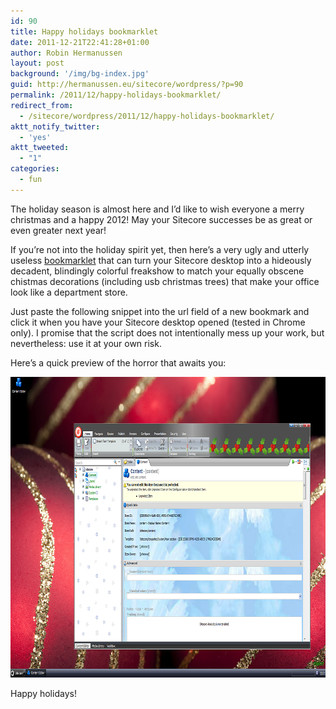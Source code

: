 ```yaml
---
id: 90
title: Happy holidays bookmarklet
date: 2011-12-21T22:41:28+01:00
author: Robin Hermanussen
layout: post
background: '/img/bg-index.jpg'
guid: http://hermanussen.eu/sitecore/wordpress/?p=90
permalink: /2011/12/happy-holidays-bookmarklet/
redirect_from:
  - /sitecore/wordpress/2011/12/happy-holidays-bookmarklet/
aktt_notify_twitter:
  - 'yes'
aktt_tweeted:
  - "1"
categories:
  - fun
---
```

The holiday season is almost here and I&#8217;d like to wish everyone a merry christmas and a happy 2012! May your Sitecore successes be as great or even greater next year!

If you&#8217;re not into the holiday spirit yet, then here&#8217;s a very ugly and utterly useless <a title="Bookmarklet explanation on Wikipedia" href="http://en.wikipedia.org/wiki/Bookmarklet">bookmarklet</a> that can turn your Sitecore desktop into a hideously decadent, blindingly colorful freakshow to match your equally obscene chistmas decorations (including usb christmas trees) that make your office look like a department store.

Just paste the following snippet into the url field of a new bookmark and click it when you have your Sitecore desktop opened (tested in Chrome only). I promise that the script does not intentionally mess up your work, but nevertheless: use it at your own risk.



Here&#8217;s a quick preview of the horror that awaits you:

<img class="alignnone" title="Christmas bookmarklet screenshot" src="/wp-content/static/christmas_bookmarklet.png" alt="" width="839" height="481" /> 

Happy holidays!